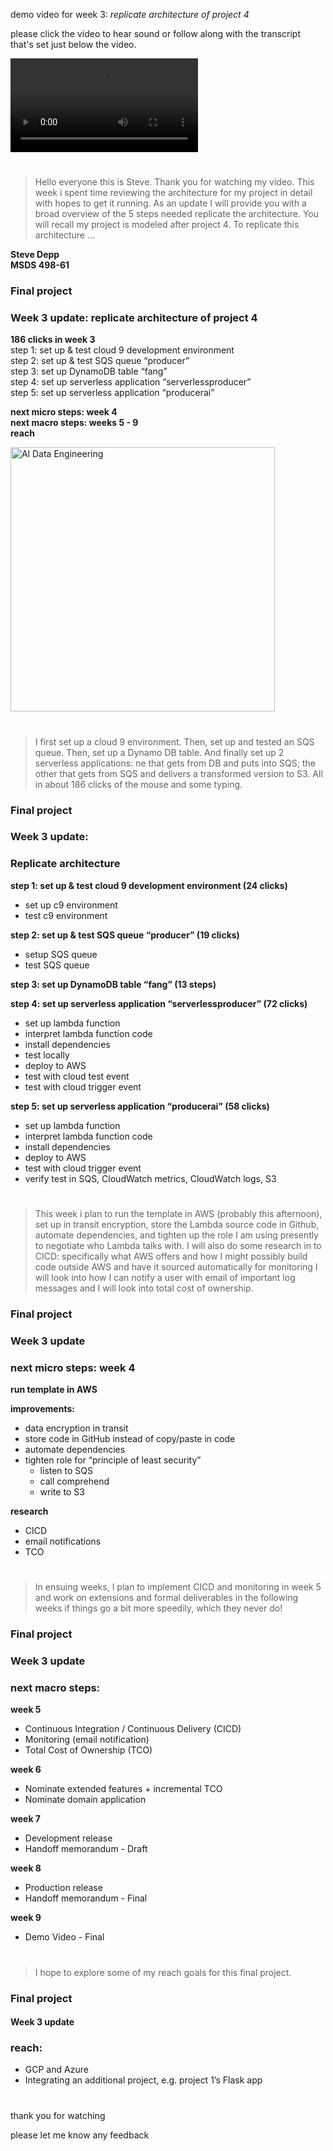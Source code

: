 
demo video for week 3: *replicate architecture of project 4*     

please click the video to hear sound or follow along with the transcript that's set just below the video.

![demo](https://user-images.githubusercontent.com/38410965/112028923-13546380-8b0f-11eb-88ce-deec20aa2606.mp4)

#

> Hello everyone this is Steve.  Thank you for watching my video.  This week i spent time reviewing the architecture for my project in detail with hopes to get it running.  As an update I will provide you with a broad overview of the 5 steps needed replicate the architecture.  You will recall my project is modeled after project 4.  To replicate this architecture ...


**Steve Depp**   
**MSDS 498-61**   

### Final project   
### Week 3 update: replicate architecture of project 4   

**186 clicks in week 3**   
step 1: set up & test cloud 9 development environment   
step 2: set up & test SQS queue “producer”    
step 3: set up DynamoDB table “fang”   
step 4: set up serverless application “serverlessproducer”    
step 5: set up serverless application “producerai”   

**next micro steps: week 4**   
**next macro steps: weeks 5 - 9**   
**reach**   

<img width="423" alt="Al Data Engineering" src="https://user-images.githubusercontent.com/38410965/113616892-b2a34b80-9623-11eb-9fde-4e4e2ff8006a.png">

#

> I first set up a cloud 9 environment.  Then, set up and tested an SQS queue. Then, set up a Dynamo DB table.  And finally
set up 2 serverless applications: ne that gets from DB and puts into SQS; the other that gets from SQS and delivers a transformed version to S3. All in about 186 clicks of the mouse and some typing.  

### Final project   
### Week 3 update:    

### Replicate architecture   

**step 1: set up & test cloud 9 development environment (24 clicks)**   

- set up c9 environment      
- test c9 environment  

**step 2: set up & test SQS queue “producer” (19 clicks)**   

- setup SQS queue      
- test SQS queue    

**step 3: set up DynamoDB table “fang” (13 steps)**

**step 4: set up serverless application “serverlessproducer” (72 clicks)**

- set up lambda function   
- interpret lambda function code   
- install dependencies     
- test locally   
- deploy to AWS   
- test with cloud test event   
- test with cloud trigger event   
	
**step 5: set up serverless application “producerai” (58 clicks)**

- set up lambda function   
- interpret lambda function code   
- install dependencies     
- deploy to AWS   
- test with cloud trigger event   
- verify test in SQS, CloudWatch metrics, CloudWatch logs, S3   

#

> This week i plan to run the template in AWS (probably this afternoon), set up in transit encryption, store the Lambda source code in Github, automate dependencies, and tighten up the role I am using presently to negotiate who Lambda talks with.  I will also do some research in to CICD: specifically what AWS offers and how I might possibly build code outside AWS and have it sourced automatically for monitoring I will look into how I can notify a user with email of important log messages and I will look into total cost of ownership.

### Final project   
### Week 3 update   

### next micro steps: week 4   

**run template in AWS**   

**improvements:**   
- data encryption in transit   
- store code in GitHub instead of copy/paste in code   
- automate dependencies   
- tighten role for “principle of least security”   
	- listen to SQS   
	- call comprehend    
	- write to S3   

**research**   
- CICD   
- email notifications   
- TCO   

#

> In ensuing weeks, I plan to implement CICD and monitoring in week 5 and work on extensions and formal deliverables in the following weeks if things go a bit more speedily, which they never do! 

### Final project
### Week 3 update

### next macro steps: 

**week 5**   
- Continuous Integration / Continuous Delivery (CICD)   
- Monitoring (email notification)   
- Total Cost of Ownership (TCO)     
 
**week 6**   
- Nominate extended features + incremental TCO   
- Nominate domain application   

**week 7**   
- Development release   
- Handoff memorandum - Draft   

**week 8**   
- Production release   
- Handoff memorandum - Final   

**week 9**   
- Demo Video - Final   

#

> I hope to explore some of my reach goals for this final project.

### Final project   
#### Week 3 update   

### reach:
-	GCP and Azure   
-	Integrating an additional project, e.g. project 1’s Flask app   

# 

thank you for watching   

please let me know any feedback   

